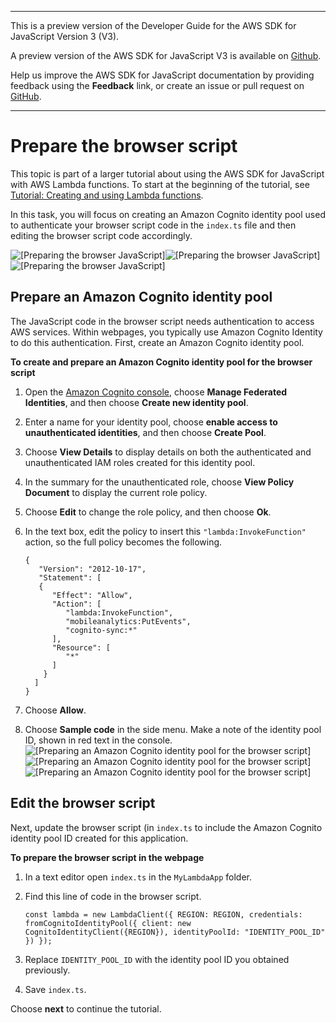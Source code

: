 --------

This is a preview version of the Developer Guide for the AWS SDK for JavaScript Version 3 \(V3\)\.

A preview version of the AWS SDK for JavaScript V3 is available on [Github](https://github.com/aws/aws-sdk-js-v3)\.

Help us improve the AWS SDK for JavaScript documentation by providing feedback using the **Feedback** link, or create an issue or pull request on [GitHub](https://github.com/awsdocs/aws-sdk-for-javascript-v3)\.

--------

# Prepare the browser script<a name="using-lambda-browser-script"></a>

This topic is part of a larger tutorial about using the AWS SDK for JavaScript with AWS Lambda functions\. To start at the beginning of the tutorial, see [Tutorial: Creating and using Lambda functions](using-lambda-functions.md)\.

In this task, you will focus on creating an Amazon Cognito identity pool used to authenticate your browser script code in the `index.ts` file and then editing the browser script code accordingly\.

![\[Preparing the browser JavaScript\]](http://docs.aws.amazon.com/sdk-for-javascript/v3/developer-guide/images/browser-script.png)![\[Preparing the browser JavaScript\]](http://docs.aws.amazon.com/sdk-for-javascript/v3/developer-guide/)![\[Preparing the browser JavaScript\]](http://docs.aws.amazon.com/sdk-for-javascript/v3/developer-guide/)

## Prepare an Amazon Cognito identity pool<a name="identity-pool"></a>

The JavaScript code in the browser script needs authentication to access AWS services\. Within webpages, you typically use Amazon Cognito Identity to do this authentication\. First, create an Amazon Cognito identity pool\.

**To create and prepare an Amazon Cognito identity pool for the browser script**

1. Open the [Amazon Cognito console](https://console.aws.amazon.com/cognito/), choose **Manage Federated Identities**, and then choose **Create new identity pool**\.

1. Enter a name for your identity pool, choose **enable access to unauthenticated identities**, and then choose **Create Pool**\.

1. Choose **View Details** to display details on both the authenticated and unauthenticated IAM roles created for this identity pool\.

1. In the summary for the unauthenticated role, choose **View Policy Document** to display the current role policy\.

1. Choose **Edit** to change the role policy, and then choose **Ok**\.

1. In the text box, edit the policy to insert this `"lambda:InvokeFunction"` action, so the full policy becomes the following\.

   ```
   {
      "Version": "2012-10-17",
      "Statement": [
      {
         "Effect": "Allow",
         "Action": [
            "lambda:InvokeFunction",
            "mobileanalytics:PutEvents",
            "cognito-sync:*"
         ],
         "Resource": [
            "*"
         ]
       }
     ]
   }
   ```

1. Choose **Allow**\.

1. Choose **Sample code** in the side menu\. Make a note of the identity pool ID, shown in red text in the console\.  
![\[Preparing an Amazon Cognito identity pool for the browser script\]](http://docs.aws.amazon.com/sdk-for-javascript/v3/developer-guide/images/identity-pool-id.png)![\[Preparing an Amazon Cognito identity pool for the browser script\]](http://docs.aws.amazon.com/sdk-for-javascript/v3/developer-guide/)![\[Preparing an Amazon Cognito identity pool for the browser script\]](http://docs.aws.amazon.com/sdk-for-javascript/v3/developer-guide/)

## Edit the browser script<a name="edit-script"></a>

Next, update the browser script \(in `index.ts` to include the Amazon Cognito identity pool ID created for this application\.

**To prepare the browser script in the webpage**

1. In a text editor open `index.ts` in the `MyLambdaApp` folder\.

1. Find this line of code in the browser script\.

   `const lambda = new LambdaClient({ REGION: REGION, credentials: fromCognitoIdentityPool({ client: new CognitoIdentityClient({REGION}), identityPoolId: "IDENTITY_POOL_ID" }) });`

1. Replace `IDENTITY_POOL_ID` with the identity pool ID you obtained previously\.

1. Save `index.ts`\.

Choose **next** to continue the tutorial\.